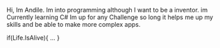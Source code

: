 Hi, Im Andile. Im into programming although I want to be a inventor. im Currently learning C#
Im up for any Challenge so long it helps me up my skills and be able to make more complex apps.

if(Life.IsAlive){
...
}
